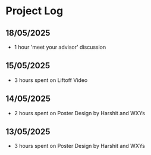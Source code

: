 # Project Log

## 18/05/2025
- 1 hour 'meet your advisor' discussion 

## 15/05/2025
- 3 hours spent on Liftoff Video 

## 14/05/2025
- 2 hours spent on Poster Design by Harshit and WXYs

## 13/05/2025
- 3 hours spent on Poster Design by Harshit and WXYs